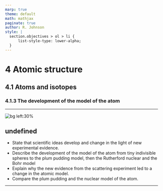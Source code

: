 ```yaml
---
marp: true
theme: default
math: mathjax
paginate: true
author: R. Johnson
style: |
  section.objectives > ol > li {
      list-style-type: lower-alpha;
  }
---
```


# 4 Atomic structure
## 4.1 Atoms and isotopes
### 4.1.3 The development of the model of the atom

---

<!-- _class: objectives -->

![bg left:30%](https://images.unsplash.com/photo-1492962827063-e5ea0d8c01f5?ixlib=rb-4.0.3&ixid=MnwxMjA3fDB8MHxwaG90by1wYWdlfHx8fGVufDB8fHx8&auto=format&fit=crop&w=2121&q=80)
## undefined


- State that scientific ideas develop and change in the light of new experimental evidence.
- Describe the development of the model of the atom from tiny indivisible spheres to the plum pudding model, then the Rutherford nuclear and the Bohr model
- Explain why the new evidence from the scattering experiment led to a change in the atomic model.
- Compare the plum pudding and the nuclear model of the atom.



---